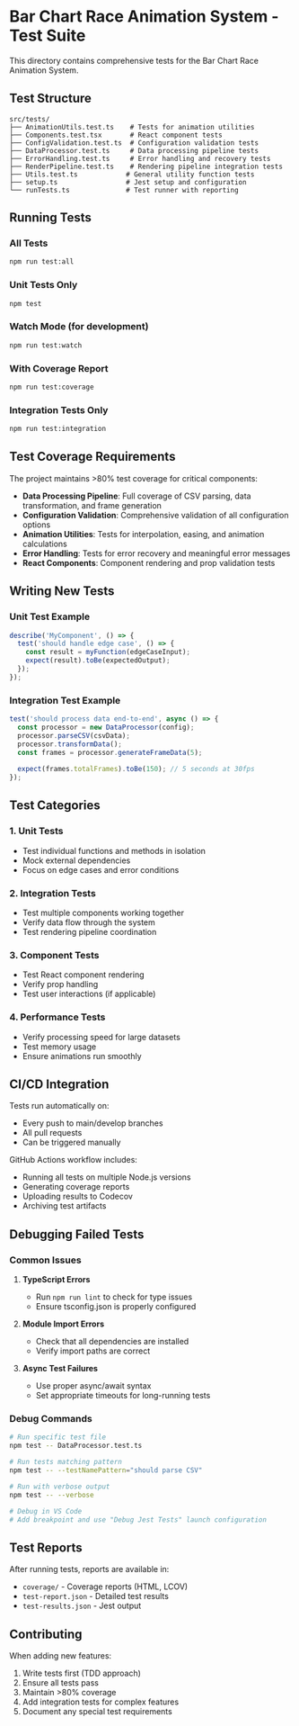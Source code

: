 # Bar Chart Race Animation System - Test Suite

This directory contains comprehensive tests for the Bar Chart Race Animation System.

## Test Structure

```
src/tests/
├── AnimationUtils.test.ts    # Tests for animation utilities
├── Components.test.tsx       # React component tests
├── ConfigValidation.test.ts  # Configuration validation tests
├── DataProcessor.test.ts     # Data processing pipeline tests
├── ErrorHandling.test.ts     # Error handling and recovery tests
├── RenderPipeline.test.ts    # Rendering pipeline integration tests
├── Utils.test.ts            # General utility function tests
├── setup.ts                 # Jest setup and configuration
└── runTests.ts              # Test runner with reporting
```

## Running Tests

### All Tests
```bash
npm run test:all
```

### Unit Tests Only
```bash
npm test
```

### Watch Mode (for development)
```bash
npm run test:watch
```

### With Coverage Report
```bash
npm run test:coverage
```

### Integration Tests Only
```bash
npm run test:integration
```

## Test Coverage Requirements

The project maintains >80% test coverage for critical components:

- **Data Processing Pipeline**: Full coverage of CSV parsing, data transformation, and frame generation
- **Configuration Validation**: Comprehensive validation of all configuration options
- **Animation Utilities**: Tests for interpolation, easing, and animation calculations
- **Error Handling**: Tests for error recovery and meaningful error messages
- **React Components**: Component rendering and prop validation tests

## Writing New Tests

### Unit Test Example
```typescript
describe('MyComponent', () => {
  test('should handle edge case', () => {
    const result = myFunction(edgeCaseInput);
    expect(result).toBe(expectedOutput);
  });
});
```

### Integration Test Example
```typescript
test('should process data end-to-end', async () => {
  const processor = new DataProcessor(config);
  processor.parseCSV(csvData);
  processor.transformData();
  const frames = processor.generateFrameData(5);
  
  expect(frames.totalFrames).toBe(150); // 5 seconds at 30fps
});
```

## Test Categories

### 1. Unit Tests
- Test individual functions and methods in isolation
- Mock external dependencies
- Focus on edge cases and error conditions

### 2. Integration Tests
- Test multiple components working together
- Verify data flow through the system
- Test rendering pipeline coordination

### 3. Component Tests
- Test React component rendering
- Verify prop handling
- Test user interactions (if applicable)

### 4. Performance Tests
- Verify processing speed for large datasets
- Test memory usage
- Ensure animations run smoothly

## CI/CD Integration

Tests run automatically on:
- Every push to main/develop branches
- All pull requests
- Can be triggered manually

GitHub Actions workflow includes:
- Running all tests on multiple Node.js versions
- Generating coverage reports
- Uploading results to Codecov
- Archiving test artifacts

## Debugging Failed Tests

### Common Issues

1. **TypeScript Errors**
   - Run `npm run lint` to check for type issues
   - Ensure tsconfig.json is properly configured

2. **Module Import Errors**
   - Check that all dependencies are installed
   - Verify import paths are correct

3. **Async Test Failures**
   - Use proper async/await syntax
   - Set appropriate timeouts for long-running tests

### Debug Commands

```bash
# Run specific test file
npm test -- DataProcessor.test.ts

# Run tests matching pattern
npm test -- --testNamePattern="should parse CSV"

# Run with verbose output
npm test -- --verbose

# Debug in VS Code
# Add breakpoint and use "Debug Jest Tests" launch configuration
```

## Test Reports

After running tests, reports are available in:
- `coverage/` - Coverage reports (HTML, LCOV)
- `test-report.json` - Detailed test results
- `test-results.json` - Jest output

## Contributing

When adding new features:
1. Write tests first (TDD approach)
2. Ensure all tests pass
3. Maintain >80% coverage
4. Add integration tests for complex features
5. Document any special test requirements